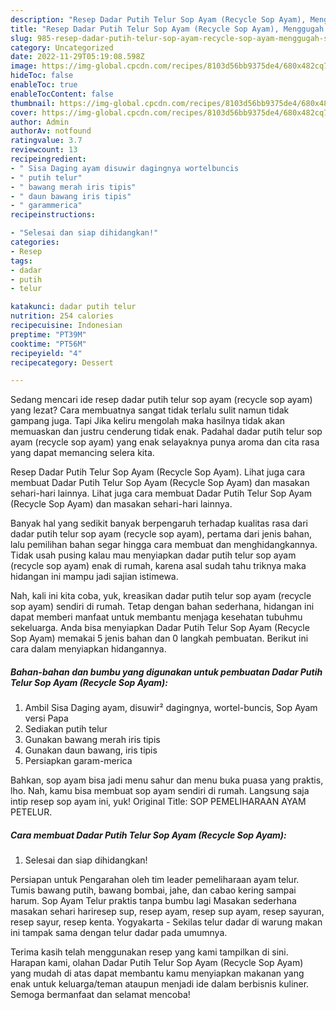 ```yaml
---
description: "Resep Dadar Putih Telur Sop Ayam (Recycle Sop Ayam), Menggugah Selera"
title: "Resep Dadar Putih Telur Sop Ayam (Recycle Sop Ayam), Menggugah Selera"
slug: 985-resep-dadar-putih-telur-sop-ayam-recycle-sop-ayam-menggugah-selera
category: Uncategorized
date: 2022-11-29T05:19:08.598Z
image: https://img-global.cpcdn.com/recipes/8103d56bb9375de4/680x482cq70/dadar-putih-telur-sop-ayam-recycle-sop-ayam-foto-resep-utama.jpg
hideToc: false
enableToc: true
enableTocContent: false
thumbnail: https://img-global.cpcdn.com/recipes/8103d56bb9375de4/680x482cq70/dadar-putih-telur-sop-ayam-recycle-sop-ayam-foto-resep-utama.jpg
cover: https://img-global.cpcdn.com/recipes/8103d56bb9375de4/680x482cq70/dadar-putih-telur-sop-ayam-recycle-sop-ayam-foto-resep-utama.jpg
author: Admin
authorAv: notfound
ratingvalue: 3.7
reviewcount: 13
recipeingredient:
- " Sisa Daging ayam disuwir dagingnya wortelbuncis                      Sop Ayam versi Papa"
- " putih telur"
- " bawang merah iris tipis"
- " daun bawang iris tipis"
- " garammerica"
recipeinstructions:

- "Selesai dan siap dihidangkan!"
categories:
- Resep
tags:
- dadar
- putih
- telur

katakunci: dadar putih telur 
nutrition: 254 calories
recipecuisine: Indonesian
preptime: "PT39M"
cooktime: "PT56M"
recipeyield: "4"
recipecategory: Dessert

---
```



Sedang mencari ide resep dadar putih telur sop ayam (recycle sop ayam) yang lezat? Cara membuatnya sangat tidak terlalu sulit namun tidak gampang juga. Tapi Jika keliru mengolah maka hasilnya tidak akan memuaskan dan justru cenderung tidak enak. Padahal dadar putih telur sop ayam (recycle sop ayam) yang enak selayaknya punya aroma dan cita rasa yang dapat memancing selera kita.


Resep Dadar Putih Telur Sop Ayam (Recycle Sop Ayam). Lihat juga cara membuat Dadar Putih Telur Sop Ayam (Recycle Sop Ayam) dan masakan sehari-hari lainnya. Lihat juga cara membuat Dadar Putih Telur Sop Ayam (Recycle Sop Ayam) dan masakan sehari-hari lainnya.

Banyak hal yang sedikit banyak berpengaruh terhadap kualitas rasa dari dadar putih telur sop ayam (recycle sop ayam), pertama dari jenis bahan, lalu pemilihan bahan segar hingga cara membuat dan menghidangkannya. Tidak usah pusing kalau mau menyiapkan dadar putih telur sop ayam (recycle sop ayam) enak di rumah, karena asal sudah tahu triknya maka hidangan ini mampu jadi sajian istimewa.


Nah, kali ini kita coba, yuk, kreasikan dadar putih telur sop ayam (recycle sop ayam) sendiri di rumah. Tetap dengan bahan sederhana, hidangan ini dapat memberi manfaat untuk membantu menjaga kesehatan tubuhmu sekeluarga. Anda bisa menyiapkan Dadar Putih Telur Sop Ayam (Recycle Sop Ayam) memakai 5 jenis bahan dan 0 langkah pembuatan. Berikut ini cara dalam menyiapkan hidangannya.

<!--inarticleads1-->

##### Bahan-bahan dan bumbu yang digunakan untuk pembuatan Dadar Putih Telur Sop Ayam (Recycle Sop Ayam):

1. Ambil  Sisa Daging ayam, disuwir² dagingnya, wortel-buncis,                      Sop Ayam versi Papa
1. Sediakan  putih telur
1. Gunakan  bawang merah iris tipis
1. Gunakan  daun bawang, iris tipis
1. Persiapkan  garam-merica


Bahkan, sop ayam bisa jadi menu sahur dan menu buka puasa yang praktis, lho. Nah, kamu bisa membuat sop ayam sendiri di rumah. Langsung saja intip resep sop ayam ini, yuk! Original Title: SOP PEMELIHARAAN AYAM PETELUR. 

<!--inarticleads2-->

##### Cara membuat Dadar Putih Telur Sop Ayam (Recycle Sop Ayam):


1. Selesai dan siap dihidangkan!

Persiapan untuk Pengarahan oleh tim leader pemeliharaan ayam telur. Tumis bawang putih, bawang bombai, jahe, dan cabao kering sampai harum. Sop Ayam Telur praktis tanpa bumbu lagi Masakan sederhana masakan sehari hariresep sup, resep ayam, resep sup ayam, resep sayuran, resep sayur, resep kenta. Yogyakarta - Sekilas telur dadar di warung makan ini tampak sama dengan telur dadar pada umumnya. 

Terima kasih telah menggunakan resep yang kami tampilkan di sini. Harapan kami, olahan Dadar Putih Telur Sop Ayam (Recycle Sop Ayam) yang mudah di atas dapat membantu kamu menyiapkan makanan yang enak untuk keluarga/teman ataupun menjadi ide dalam berbisnis kuliner. Semoga bermanfaat dan selamat mencoba!

